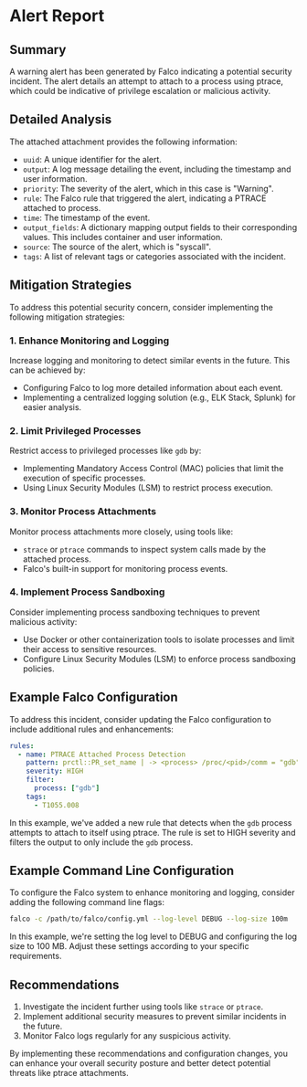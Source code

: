 **Alert Report**
================

**Summary**
------------

A warning alert has been generated by Falco indicating a potential security incident. The alert details an attempt to attach to a process using ptrace, which could be indicative of privilege escalation or malicious activity.

**Detailed Analysis**
--------------------

The attached attachment provides the following information:

*   `uuid`: A unique identifier for the alert.
*   `output`: A log message detailing the event, including the timestamp and user information.
*   `priority`: The severity of the alert, which in this case is "Warning".
*   `rule`: The Falco rule that triggered the alert, indicating a PTRACE attached to process.
*   `time`: The timestamp of the event.
*   `output_fields`: A dictionary mapping output fields to their corresponding values. This includes container and user information.
*   `source`: The source of the alert, which is "syscall".
*   `tags`: A list of relevant tags or categories associated with the incident.

**Mitigation Strategies**
------------------------

To address this potential security concern, consider implementing the following mitigation strategies:

### 1. Enhance Monitoring and Logging

Increase logging and monitoring to detect similar events in the future. This can be achieved by:

*   Configuring Falco to log more detailed information about each event.
*   Implementing a centralized logging solution (e.g., ELK Stack, Splunk) for easier analysis.

### 2. Limit Privileged Processes

Restrict access to privileged processes like `gdb` by:

*   Implementing Mandatory Access Control (MAC) policies that limit the execution of specific processes.
*   Using Linux Security Modules (LSM) to restrict process execution.

### 3. Monitor Process Attachments

Monitor process attachments more closely, using tools like:

*   `strace` or `ptrace` commands to inspect system calls made by the attached process.
*   Falco's built-in support for monitoring process events.

### 4. Implement Process Sandboxing

Consider implementing process sandboxing techniques to prevent malicious activity:

*   Use Docker or other containerization tools to isolate processes and limit their access to sensitive resources.
*   Configure Linux Security Modules (LSM) to enforce process sandboxing policies.

**Example Falco Configuration**
-----------------------------

To address this incident, consider updating the Falco configuration to include additional rules and enhancements:
```yml
rules:
  - name: PTRACE Attached Process Detection
    pattern: prctl::PR_set_name | -> <process> /proc/<pid>/comm = "gdb"
    severity: HIGH
    filter:
      process: ["gdb"]
    tags:
      - T1055.008
```
In this example, we've added a new rule that detects when the `gdb` process attempts to attach to itself using ptrace. The rule is set to HIGH severity and filters the output to only include the `gdb` process.

**Example Command Line Configuration**
---------------------------------------

To configure the Falco system to enhance monitoring and logging, consider adding the following command line flags:
```bash
falco -c /path/to/falco/config.yml --log-level DEBUG --log-size 100m
```
In this example, we're setting the log level to DEBUG and configuring the log size to 100 MB. Adjust these settings according to your specific requirements.

**Recommendations**
------------------

1.  Investigate the incident further using tools like `strace` or `ptrace`.
2.  Implement additional security measures to prevent similar incidents in the future.
3.  Monitor Falco logs regularly for any suspicious activity.

By implementing these recommendations and configuration changes, you can enhance your overall security posture and better detect potential threats like ptrace attachments.